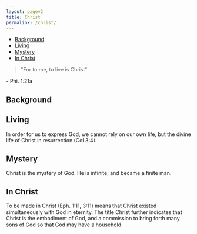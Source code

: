 ```yaml
---
layout: pagev2
title: Christ
permalink: /christ/
---
```

- [Background](#background)
- [Living](#living)
- [Mystery](#mystery)
- [In Christ](#in-christ)

>"For to me, to live is Christ"

\- Phi. 1:21a

## Background

## Living

In order for us to express God, we cannot rely on our own life, but the divine life of Christ in resurrection (Col 3:4).

## Mystery 

Christ is the mystery of God. He is infinite, and became a finite man.

## In Christ

To be made in Christ (Eph. 1:11, 3:11) means that Christ existed simultaneously with God in eternity. The title Christ further indicates that Christ is the embodiment of God, and a commission to bring forth many sons of God so that God may have a household.